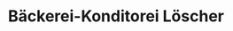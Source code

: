 ---
title: "Bäckerei-Konditorei Löscher"
url: /bochum/baeckerei-konditorei-loescher/
shop: Bäckerei
---